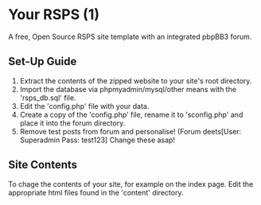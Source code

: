 # Your RSPS (1)
A free, Open Source RSPS site template with an integrated pbpBB3 forum.

## Set-Up Guide
1. Extract the contents of the zipped website to your site's root directory.
2. Import the database via phpmyadmin/mysql/other means with the 'rsps_db.sql' file.
3. Edit the 'config.php' file with your data.
4. Create a copy of the 'config.php' file, rename it to 'sconfig.php' and place it into the forum directory.
5. Remove test posts from forum and personalise! (Forum deets[User: Superadmin Pass: test123] Change these asap!
## Site Contents
To chage the contents of your site, for example on the index page.  Edit the appropriate html files found in the 'content' directory.
